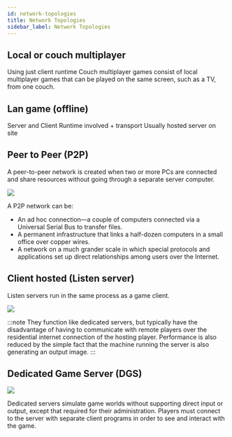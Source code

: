 ```yaml
---
id: network-topologies
title: Network Topologies
sidebar_label: Network Topologies
---
```


## Local or couch multiplayer

Using just client runtime 
Couch multiplayer games consist of local multiplayer games that can be played on the same screen, such as a TV, from one couch.

## Lan game (offline) 

Server and Client Runtime involved + transport
Usually hosted server on site

## Peer to Peer (P2P)

A peer-to-peer network is created when two or more PCs are connected and share resources without going through a separate server computer. 

![](../../../static/img/peer2peer_1.jpg)

A P2P network can be:
- An ad hoc connection—a couple of computers connected via a Universal Serial Bus to transfer files.
- A permanent infrastructure that links a half-dozen computers in a small office over copper wires. 
- A network on a much grander scale in which special protocols and applications set up direct relationships among users over the Internet.
  

## Client hosted (Listen server)

Listen servers run in the same process as a game client. 

![](../../../static/img/client-hosted.jpg)

:::note
They function like dedicated servers, but typically have the disadvantage of having to communicate with remote players over the residential internet connection of the hosting player. Performance is also reduced by the simple fact that the machine running the server is also generating an output image. 
:::

## Dedicated Game Server (DGS)

![](../../../static/img/ded_server.jpg)

Dedicated servers simulate game worlds without supporting direct input or output, except that required for their administration. Players must connect to the server with separate client programs in order to see and interact with the game.






